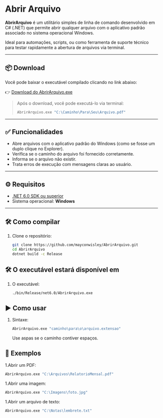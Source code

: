 # Abrir Arquivo

**AbrirArquivo** é um utilitário simples de linha de comando desenvolvido em C# (.NET) que permite abrir qualquer arquivo com o aplicativo padrão associado no sistema operacional Windows.

Ideal para automações, scripts, ou como ferramenta de suporte técnico para testar rapidamente a abertura de arquivos via terminal.

---

## 📦 Download

Você pode baixar o executável compilado clicando no link abaixo:

👉 [Download do AbrirArquivo.exe](https://github.com/mayconwisley/AbrirArquivo/raw/refs/heads/master/Download/AbrirArquivo.exe)

> Após o download, você pode executá-lo via terminal:
>
> ```bash
> AbrirArquivo.exe "C:\Caminho\Para\Seu\Arquivo.pdf"
> ```

---
## ✅ Funcionalidades

- Abre arquivos com o aplicativo padrão do Windows (como se fosse um duplo clique no Explorer).
- Verifica se o caminho do arquivo foi fornecido corretamente.
- Informa se o arquivo não existir.
- Trata erros de execução com mensagens claras ao usuário.

---

## ⚙️ Requisitos

- [.NET 6.0 SDK ou superior](https://dotnet.microsoft.com/download)
- Sistema operacional: **Windows**

---

## 🛠️ Como compilar

1. Clone o repositório:
   ```bash
   git clone https://github.com/mayconwisley/AbrirArquivo.git
   cd AbrirArquivo
   dotnet build -c Release
   ```

## 🛠️ O executável estará disponível em

1. O executável:
   ```bash
   ./bin/Release/net6.0/AbrirArquivo.exe
   ```

## ▶️ Como usar

1. Sintaxe:
   ```bash
   AbrirArquivo.exe "caminho\para\o\arquivo.extensao"
   ```
   Use aspas se o caminho contiver espaços.

## 📌 Exemplos

1.Abrir um PDF:
   ```bash
   AbrirArquivo.exe "C:\Arquivos\RelatorioMensal.pdf"
   ```
1.Abrir uma imagem:
   ```bash
   AbrirArquivo.exe "C:\Imagens\foto.jpg"
   ```
1.Abrir um arquivo de texto:
   ```bash
   AbrirArquivo.exe "C:\Notas\lembrete.txt"
   ```


